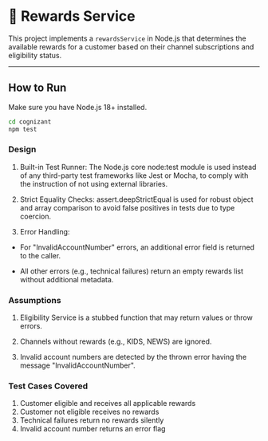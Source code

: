 # 🎁 Rewards Service

This project implements a `rewardsService` in Node.js that determines the available rewards for a customer based on their channel subscriptions and eligibility status.

---

## How to Run

Make sure you have Node.js 18+ installed.

```bash
cd cognizant
npm test
```

### Design

1. Built-in Test Runner: The Node.js core node:test module is used instead of any third-party test frameworks like Jest or Mocha, to comply with the instruction of not using external libraries.

2. Strict Equality Checks: assert.deepStrictEqual is used for robust object and array comparison to avoid false positives in tests due to type coercion.

3. Error Handling:

- For "InvalidAccountNumber" errors, an additional error field is returned to the caller.

- All other errors (e.g., technical failures) return an empty rewards list without additional metadata.

### Assumptions

1. Eligibility Service is a stubbed function that may return values or throw errors.

2. Channels without rewards (e.g., KIDS, NEWS) are ignored.

3. Invalid account numbers are detected by the thrown error having the message "InvalidAccountNumber".

### Test Cases Covered

1. Customer eligible and receives all applicable rewards
2. Customer not eligible receives no rewards
3. Technical failures return no rewards silently
4. Invalid account number returns an error flag
